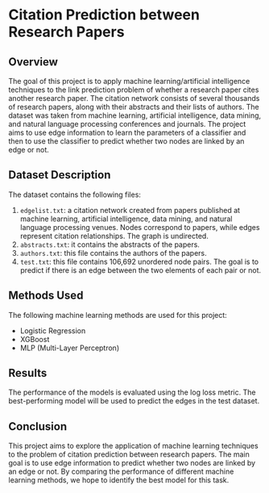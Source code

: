 # Citation Prediction between Research Papers

## Overview
The goal of this project is to apply machine learning/artificial intelligence techniques to the link prediction problem of whether a research paper cites another research paper. The citation network consists of several thousands of research papers, along with their abstracts and their lists of authors. The dataset was taken from machine learning, artificial intelligence, data mining, and natural language processing conferences and journals. The project aims to use edge information to learn the parameters of a classifier and then to use the classifier to predict whether two nodes are linked by an edge or not.

## Dataset Description
The dataset contains the following files:

1. `edgelist.txt`: a citation network created from papers published at machine learning, artificial intelligence, data mining, and natural language processing venues. Nodes correspond to papers, while edges represent citation relationships. The graph is undirected.
2. `abstracts.txt`: it contains the abstracts of the papers.
3. `authors.txt`: this file contains the authors of the papers.
4. `test.txt`: this file contains 106,692 unordered node pairs. The goal is to predict if there is an edge between the two elements of each pair or not.

## Methods Used
The following machine learning methods are used for this project:
- Logistic Regression
- XGBoost
- MLP (Multi-Layer Perceptron)

## Results
The performance of the models is evaluated using the log loss metric. The best-performing model will be used to predict the edges in the test dataset.

## Conclusion
This project aims to explore the application of machine learning techniques to the problem of citation prediction between research papers. The main goal is to use edge information to predict whether two nodes are linked by an edge or not. By comparing the performance of different machine learning methods, we hope to identify the best model for this task.
